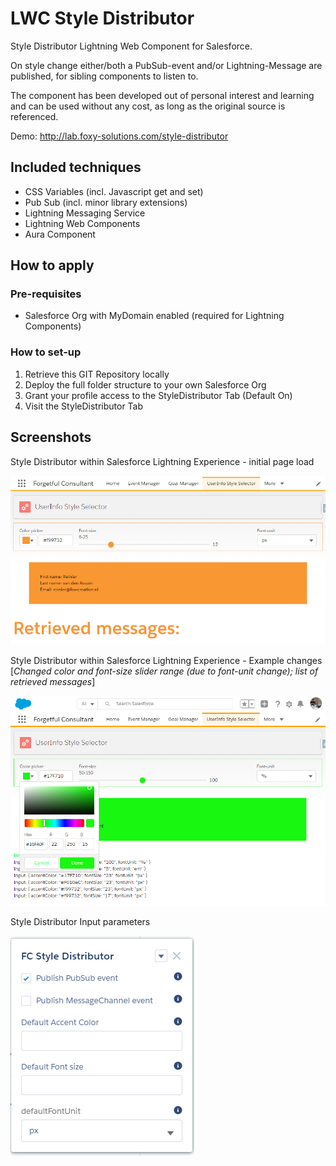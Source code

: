 # LWC Style Distributor
Style Distributor Lightning Web Component for Salesforce.

On style change either/both a PubSub-event and/or Lightning-Message are published, for sibling components to listen to.

The component has been developed out of personal interest and learning and can be used without any cost,
as long as the original source is referenced.

Demo: <a href="http://lab.foxy-solutions.com/style-distributor" target="_blank"> http://lab.foxy-solutions.com/style-distributor </a>

## Included techniques

- CSS Variables (incl. Javascript get and set)
- Pub Sub (incl. minor library extensions)
- Lightning Messaging Service
- Lightning Web Components
- Aura Component

## How to apply

### Pre-requisites

- Salesforce Org with MyDomain enabled (required for Lightning Components)

### How to set-up
1) Retrieve this GIT Repository locally
2) Deploy the full folder structure to your own Salesforce Org
3) Grant your profile access to the StyleDistributor Tab (Default On)
4) Visit the StyleDistributor Tab

## Screenshots

Style Distributor within Salesforce Lightning Experience - initial page load

![Initial screen](screenshots/StyleDistributor-InitialLoad.png)

Style Distributor within Salesforce Lightning Experience - Example changes
[_Changed color and font-size slider range (due to font-unit change); list of retrieved messages_]

![Events Example](screenshots/StyleDistributor-ExampleEvents.png)

Style Distributor Input parameters

![Input Configuration](screenshots/StyleDistributor-ConfigurableInput.png)